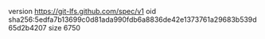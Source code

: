 version https://git-lfs.github.com/spec/v1
oid sha256:5edfa7b13699c0d81ada990fdb6a8836de42e1373761a29683b539d65d2b4207
size 6750
